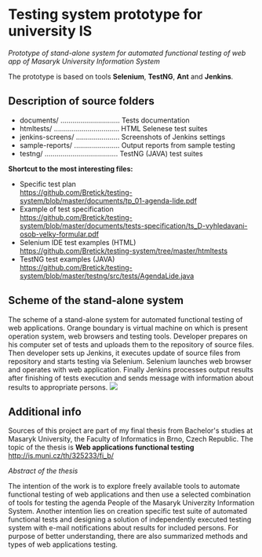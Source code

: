 Testing system prototype for university IS
==

*Prototype of stand-alone system for automated functional testing of web app of Masaryk University Information System* 

The prototype is based on tools **Selenium**, **TestNG**, **Ant** and **Jenkins**.


Description of source folders
--
- documents/ .............................. Tests documentation
- htmltests/ ................................. HTML Selenese test suites
- jenkins-screens/ ...................... Screenshots of Jenkins settings
- sample-reports/ ....................... Output reports from sample testing
- testng/ ..................................... TestNG (JAVA) test suites

**Shortcut to the most interesting files:**
* Specific test plan<br /> 
https://github.com/Bretick/testing-system/blob/master/documents/tp_01-agenda-lide.pdf
* Example of test specification<br /> 
https://github.com/Bretick/testing-system/blob/master/documents/tests-specification/ts_D-vyhledavani-osob-velky-formular.pdf
* Selenium IDE test examples (HTML)<br /> 
https://github.com/Bretick/testing-system/tree/master/htmltests
* TestNG test examples (JAVA)<br /> 
https://github.com/Bretick/testing-system/blob/master/testng/src/tests/AgendaLide.java

Scheme of the stand-alone system
--
The scheme of a stand-alone system for automated functional testing of web applications. Orange boundary is virtual machine on which is present operation system, web browsers and testing tools. Developer prepares on his computer set of tests and uploads them to the repository of source files. Then developer sets up Jenkins, it executes update of source files from repository and starts testing via Selenium. Selenium launches web browser and operates with web application. Finally Jenkins processes output results after finishing of tests execution and sends message with information about results to appropriate persons.
<img src="http://www.bretick.cz/uploads/images/work01/2012-01-system-testovani-pro-univerzitni-is-ukazka08en.jpg"/> 
        

Additional info
--
Sources of this project are part of my final thesis from Bachelor's studies at Masaryk University, the Faculty of Informatics in Brno, Czech Republic. The topic of the thesis is **Web applications functional testing** http://is.muni.cz/th/325233/fi_b/
            

*Abstract of the thesis*

The intention of the work is to explore freely available tools to automate functional testing of web applications and then use a selected combination of tools for testing the agenda People of the Masaryk Univerzity Information System. Another intention lies on creation specific test suite of automated functional tests and designing a solution of independently executed testing system with e-mail notifications about results for included persons. For purpose of better understanding, there are also summarized methods and types of web applications testing.


